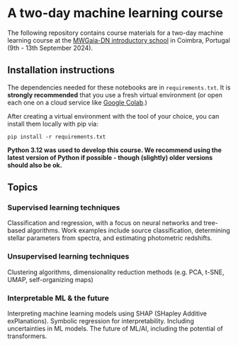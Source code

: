 # A two-day machine learning course

The following repository contains course materials for a two-day machine learning course at the [MWGaia-DN introductory school](https://indico.cern.ch/event/1413524/overview) in Coimbra, Portugal (9th - 13th September 2024).

## Installation instructions

The dependencies needed for these notebooks are in `requirements.txt`. It is **strongly recommended** that you use a fresh virtual environment (or open each one on a cloud service like [Google Colab](https://colab.research.google.com/).)

After creating a virtual environment with the tool of your choice, you can install them locally with pip via:

```pip install -r requirements.txt```

**Python 3.12 was used to develop this course. We recommend using the latest version of Python if possible - though (slightly) older versions should also be ok.**

## Topics

### Supervised learning techniques

Classification and regression, with a focus on neural networks and tree-based algorithms. Work examples include source classification, determining stellar parameters from spectra, and estimating photometric redshifts.

### Unsupervised learning techniques

Clustering algorithms, dimensionality reduction methods (e.g. PCA, t-SNE, UMAP, self-organizing maps)

### Interpretable ML & the future

Interpreting machine learning models using SHAP (SHapley Additive exPlanations). Symbolic regression for interpretability. Including uncertainties in ML models. The future of ML/AI, including the potential of transformers.
